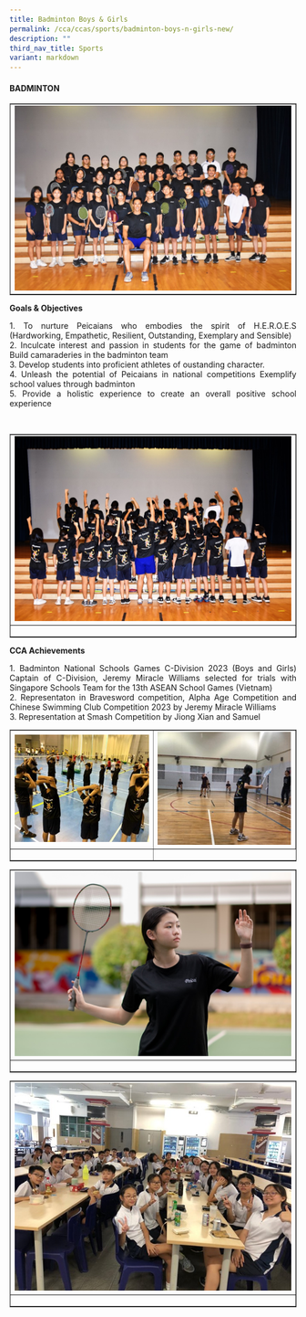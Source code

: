 ```yaml
---
title: Badminton Boys & Girls
permalink: /cca/ccas/sports/badminton-boys-n-girls-new/
description: ""
third_nav_title: Sports
variant: markdown
---
```

<h4><strong>BADMINTON </strong></h4>
<table style="border-collapse: collapse; width: 100%;" border="1">
<tbody>
<tr>
<td style="width: 33.3333%;"><img style="width: 100%;" src="/images/Badminton_1.jpg"></td>
</tr>
</tbody>
</table>
<p><b>Goals &amp; Objectives </b></p>
<p></p><p align="justify">1.	To nurture Peicaians who embodies the spirit of H.E.R.O.E.S (Hardworking, Empathetic, Resilient, Outstanding, Exemplary and Sensible)<br>
2.	Inculcate interest and passion in students for the game of badminton Build camaraderies in the badminton team<br> 
3.	Develop students into proficient athletes of oustanding character. <br>
4.	Unleash the potential of Peicaians in national competitions Exemplify school values through badminton <br>
5.	Provide a holistic experience to create an overall positive school experience
</p><br>
<table style="border-collapse: collapse; width: 100%;" border="1">
<tbody>
<tr>
<td style="width: 33.3333%;"><img style="width: 100%;" src="/images/Badminton_2.jpg"></td>
</tr>
<tr>
<td style="width: 33.3333%;"><p style="text-align: center;"></p></td>
</tr>
</tbody>
</table>
<p><b>CCA Achievements </b></p>
<p></p><p align="justify">1. Badminton National Schools Games C-Division 2023 (Boys and Girls) Captain of C-Division, Jeremy Miracle Williams selected for trials with Singapore Schools Team for the 13th ASEAN School Games (Vietnam)<br>
2.	Representaton in Bravesword competition, Alpha Age Competition and Chinese Swimming Club Competition 2023 by Jeremy Miracle Williams<br>
3.	Representation at Smash Competition by Jiong Xian and Samuel 
</p>
<table style="border-collapse: collapse; width: 100%;" border="1">
<tbody>
<tr>
<td style="width: 33.3333%;"><img style="width: 100%;" src="/images/Badminton_3.jpg"></td>
<td style="width: 33.3333%;"><img style="width: 100%;" src="/images/Badminton_4.jpg"></td>
</tr>
<tr>
<td style="width: 33.3333%;"><p style="text-align: center;"></p></td>
</tr>
</tbody>
</table>
<table style="border-collapse: collapse; width: 100%;" border="1">
<tbody>
<tr>
<td style="width: 33.3333%;"><img style="width: 100%;" src="/images/Badminton_5.jpg"></td>
</tr>
<tr>
<td style="width: 33.3333%;"><p style="text-align: center;"></p></td>
</tr>
</tbody>
</table>
<table style="border-collapse: collapse; width: 100%;" border="1">
<tbody>
<tr>
<td style="width: 33.3333%;"><img style="width: 100%;" src="/images/Badminton_6.jpg"></td>
</tr>
<tr>
<td style="width: 33.3333%;"><p style="text-align: center;"></p></td>
</tr>
</tbody>
</table>
